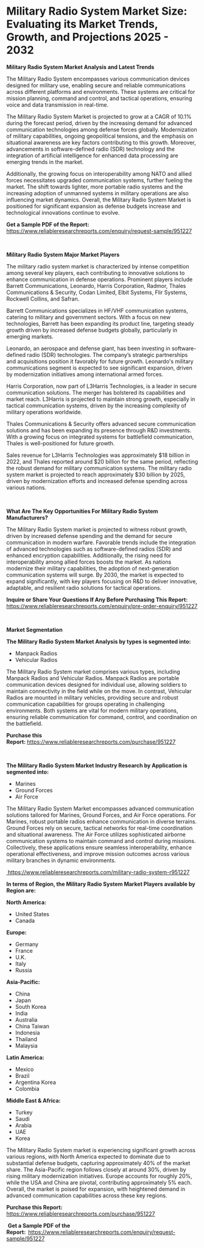 <p><h1>Military Radio System Market Size: Evaluating its Market Trends, Growth, and Projections 2025 - 2032</h1></p><p><strong>Military Radio System Market Analysis and Latest Trends</strong></p>
<p><p>The Military Radio System encompasses various communication devices designed for military use, enabling secure and reliable communications across different platforms and environments. These systems are critical for mission planning, command and control, and tactical operations, ensuring voice and data transmission in real-time.</p><p>The Military Radio System Market is projected to grow at a CAGR of 10.1% during the forecast period, driven by the increasing demand for advanced communication technologies among defense forces globally. Modernization of military capabilities, ongoing geopolitical tensions, and the emphasis on situational awareness are key factors contributing to this growth. Moreover, advancements in software-defined radio (SDR) technology and the integration of artificial intelligence for enhanced data processing are emerging trends in the market. </p><p>Additionally, the growing focus on interoperability among NATO and allied forces necessitates upgraded communication systems, further fueling the market. The shift towards lighter, more portable radio systems and the increasing adoption of unmanned systems in military operations are also influencing market dynamics. Overall, the Military Radio System Market is positioned for significant expansion as defense budgets increase and technological innovations continue to evolve.</p></p>
<p><strong>Get a Sample PDF of the Report:&nbsp;</strong> <a href="https://www.reliableresearchreports.com/enquiry/request-sample/951227?utm_campaign=2243&utm_medium=2&utm_source=Github&utm_content=ia&utm_term=17042025&utm_id=military-radio-system">https://www.reliableresearchreports.com/enquiry/request-sample/951227</a></p>
<p>&nbsp;</p>
<p><strong>Military Radio System Major Market Players</strong></p>
<p><p>The military radio system market is characterized by intense competition among several key players, each contributing to innovative solutions to enhance communication in defense operations. Prominent players include Barrett Communications, Leonardo, Harris Corporation, Radmor, Thales Communications & Security, Codan Limited, Elbit Systems, Flir Systems, Rockwell Collins, and Safran.</p><p>Barrett Communications specializes in HF/VHF communication systems, catering to military and government sectors. With a focus on new technologies, Barrett has been expanding its product line, targeting steady growth driven by increased defense budgets globally, particularly in emerging markets.</p><p>Leonardo, an aerospace and defense giant, has been investing in software-defined radio (SDR) technologies. The company’s strategic partnerships and acquisitions position it favorably for future growth. Leonardo's military communications segment is expected to see significant expansion, driven by modernization initiatives among international armed forces.</p><p>Harris Corporation, now part of L3Harris Technologies, is a leader in secure communication solutions. The merger has bolstered its capabilities and market reach. L3Harris is projected to maintain strong growth, especially in tactical communication systems, driven by the increasing complexity of military operations worldwide.</p><p>Thales Communications & Security offers advanced secure communication solutions and has been expanding its presence through R&D investments. With a growing focus on integrated systems for battlefield communication, Thales is well-positioned for future growth.</p><p>Sales revenue for L3Harris Technologies was approximately $18 billion in 2022, and Thales reported around $20 billion for the same period, reflecting the robust demand for military communication systems. The military radio system market is projected to reach approximately $30 billion by 2025, driven by modernization efforts and increased defense spending across various nations.</p></p>
<p>&nbsp;</p>
<p><strong>What Are The Key Opportunities For Military Radio System Manufacturers?</strong></p>
<p><p>The Military Radio System market is projected to witness robust growth, driven by increased defense spending and the demand for secure communication in modern warfare. Favorable trends include the integration of advanced technologies such as software-defined radios (SDR) and enhanced encryption capabilities. Additionally, the rising need for interoperability among allied forces boosts the market. As nations modernize their military capabilities, the adoption of next-generation communication systems will surge. By 2030, the market is expected to expand significantly, with key players focusing on R&D to deliver innovative, adaptable, and resilient radio solutions for tactical operations.</p></p>
<p><strong>Inquire or Share Your Questions If Any Before Purchasing This Report:</strong> <a href="https://www.reliableresearchreports.com/enquiry/pre-order-enquiry/951227?utm_campaign=2243&utm_medium=2&utm_source=Github&utm_content=ia&utm_term=17042025&utm_id=military-radio-system">https://www.reliableresearchreports.com/enquiry/pre-order-enquiry/951227</a></p>
<p>&nbsp;</p>
<p><strong>Market Segmentation</strong></p>
<p><strong>The Military Radio System Market Analysis by types is segmented into:</strong></p>
<p><ul><li>Manpack Radios</li><li>Vehicular Radios</li></ul></p>
<p><p>The Military Radio System market comprises various types, including Manpack Radios and Vehicular Radios. Manpack Radios are portable communication devices designed for individual use, allowing soldiers to maintain connectivity in the field while on the move. In contrast, Vehicular Radios are mounted in military vehicles, providing secure and robust communication capabilities for groups operating in challenging environments. Both systems are vital for modern military operations, ensuring reliable communication for command, control, and coordination on the battlefield.</p></p>
<p><strong>Purchase this Report:&nbsp;</strong><a href="https://www.reliableresearchreports.com/purchase/951227?utm_campaign=2243&utm_medium=2&utm_source=Github&utm_content=ia&utm_term=17042025&utm_id=military-radio-system">https://www.reliableresearchreports.com/purchase/951227</a></p>
<p>&nbsp;</p>
<p><strong>The Military Radio System Market Industry Research by Application is segmented into:</strong></p>
<p><ul><li>Marines</li><li>Ground Forces</li><li>Air Force</li></ul></p>
<p><p>The Military Radio System Market encompasses advanced communication solutions tailored for Marines, Ground Forces, and Air Force operations. For Marines, robust portable radios enhance communication in diverse terrains. Ground Forces rely on secure, tactical networks for real-time coordination and situational awareness. The Air Force utilizes sophisticated airborne communication systems to maintain command and control during missions. Collectively, these applications ensure seamless interoperability, enhance operational effectiveness, and improve mission outcomes across various military branches in dynamic environments.</p></p>
<p><a href="https://www.reliableresearchreports.com/military-radio-system-r951227?utm_campaign=2243&utm_medium=2&utm_source=Github&utm_content=ia&utm_term=17042025&utm_id=military-radio-system">&nbsp;https://www.reliableresearchreports.com/military-radio-system-r951227</a></p>
<p><strong>In terms of Region, the Military Radio System Market Players available by Region are:</strong></p>
<p>
    <p> <strong> North America: </strong>
        <ul>
            <li>United States</li>
            <li>Canada</li>
        </ul>
        </p> 
    <p> <strong> Europe: </strong>
        <ul>
            <li>Germany</li>
            <li>France</li>
            <li>U.K.</li>
            <li>Italy</li>
            <li>Russia</li>
        </ul>
        </p> 
    <p> <strong> Asia-Pacific: </strong>
        <ul>
            <li>China</li>
            <li>Japan</li>
            <li>South Korea</li>
            <li>India</li>
            <li>Australia</li>
            <li>China Taiwan</li>
            <li>Indonesia</li>
            <li>Thailand</li>
            <li>Malaysia</li>
        </ul>
        </p> 
    <p> <strong> Latin America: </strong>
        <ul>
            <li>Mexico</li>
            <li>Brazil</li>
            <li>Argentina Korea</li>
            <li>Colombia</li>
        </ul>
        </p> 
    <p> <strong> Middle East & Africa: </strong>
        <ul>
            <li>Turkey</li>
            <li>Saudi</li>
            <li>Arabia</li>
            <li>UAE</li>
            <li>Korea</li>
        </ul>
    </p>
    </p>
<p><p>The Military Radio System market is experiencing significant growth across various regions, with North America expected to dominate due to substantial defense budgets, capturing approximately 40% of the market share. The Asia-Pacific region follows closely at around 30%, driven by rising military modernization initiatives. Europe accounts for roughly 20%, while the USA and China are pivotal, contributing approximately 5% each. Overall, the market is poised for expansion, with heightened demand in advanced communication capabilities across these key regions.</p></p>
<p><strong>Purchase this Report: </strong><a href="https://www.reliableresearchreports.com/purchase/951227?utm_campaign=2243&utm_medium=2&utm_source=Github&utm_content=ia&utm_term=17042025&utm_id=military-radio-system">https://www.reliableresearchreports.com/purchase/951227</a></p>
<p>&nbsp;<strong>Get a Sample PDF of the Report:&nbsp;&nbsp;</strong><a href="https://www.reliableresearchreports.com/enquiry/request-sample/951227?utm_campaign=2243&utm_medium=2&utm_source=Github&utm_content=ia&utm_term=17042025&utm_id=military-radio-system">https://www.reliableresearchreports.com/enquiry/request-sample/951227</a></p>
<p><strong></strong></p>
<p><p></p><p></p><p></p></p>